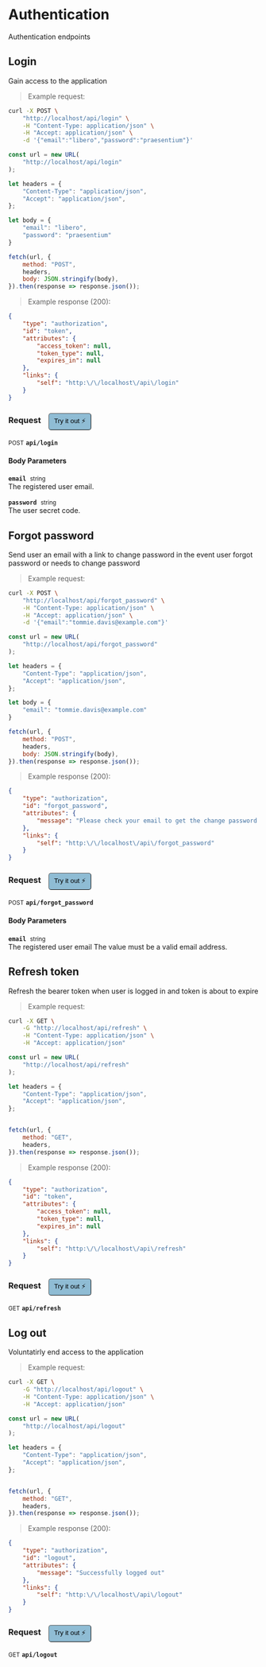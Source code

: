 # Authentication

Authentication endpoints

## Login


Gain access to the application

> Example request:

```bash
curl -X POST \
    "http://localhost/api/login" \
    -H "Content-Type: application/json" \
    -H "Accept: application/json" \
    -d '{"email":"libero","password":"praesentium"}'

```

```javascript
const url = new URL(
    "http://localhost/api/login"
);

let headers = {
    "Content-Type": "application/json",
    "Accept": "application/json",
};

let body = {
    "email": "libero",
    "password": "praesentium"
}

fetch(url, {
    method: "POST",
    headers,
    body: JSON.stringify(body),
}).then(response => response.json());
```


> Example response (200):

```json
{
    "type": "authorization",
    "id": "token",
    "attributes": {
        "access_token": null,
        "token_type": null,
        "expires_in": null
    },
    "links": {
        "self": "http:\/\/localhost\/api\/login"
    }
}
```
<div id="execution-results-POSTapi-login" hidden>
    <blockquote>Received response<span id="execution-response-status-POSTapi-login"></span>:</blockquote>
    <pre class="json"><code id="execution-response-content-POSTapi-login"></code></pre>
</div>
<div id="execution-error-POSTapi-login" hidden>
    <blockquote>Request failed with error:</blockquote>
    <pre><code id="execution-error-message-POSTapi-login"></code></pre>
</div>
<form id="form-POSTapi-login" data-method="POST" data-path="api/login" data-authed="0" data-hasfiles="0" data-headers='{"Content-Type":"application\/json","Accept":"application\/json"}' onsubmit="event.preventDefault(); executeTryOut('POSTapi-login', this);">
<h3>
    Request&nbsp;&nbsp;&nbsp;
        <button type="button" style="background-color: #8fbcd4; padding: 5px 10px; border-radius: 5px; border-width: thin;" id="btn-tryout-POSTapi-login" onclick="tryItOut('POSTapi-login');">Try it out ⚡</button>
    <button type="button" style="background-color: #c97a7e; padding: 5px 10px; border-radius: 5px; border-width: thin;" id="btn-canceltryout-POSTapi-login" onclick="cancelTryOut('POSTapi-login');" hidden>Cancel</button>&nbsp;&nbsp;
    <button type="submit" style="background-color: #6ac174; padding: 5px 10px; border-radius: 5px; border-width: thin;" id="btn-executetryout-POSTapi-login" hidden>Send Request 💥</button>
    </h3>
<p>
<small class="badge badge-black">POST</small>
 <b><code>api/login</code></b>
</p>
<h4 class="fancy-heading-panel"><b>Body Parameters</b></h4>
<p>
<b><code>email</code></b>&nbsp;&nbsp;<small>string</small>  &nbsp;
<input type="text" name="email" data-endpoint="POSTapi-login" data-component="body" required  hidden>
<br>
The registered user email.</p>
<p>
<b><code>password</code></b>&nbsp;&nbsp;<small>string</small>  &nbsp;
<input type="text" name="password" data-endpoint="POSTapi-login" data-component="body" required  hidden>
<br>
The user secret code.</p>

</form>


## Forgot password


Send user an email with a link to change password in the event user forgot password or needs to change password

> Example request:

```bash
curl -X POST \
    "http://localhost/api/forgot_password" \
    -H "Content-Type: application/json" \
    -H "Accept: application/json" \
    -d '{"email":"tommie.davis@example.com"}'

```

```javascript
const url = new URL(
    "http://localhost/api/forgot_password"
);

let headers = {
    "Content-Type": "application/json",
    "Accept": "application/json",
};

let body = {
    "email": "tommie.davis@example.com"
}

fetch(url, {
    method: "POST",
    headers,
    body: JSON.stringify(body),
}).then(response => response.json());
```


> Example response (200):

```json
{
    "type": "authorization",
    "id": "forgot_password",
    "attributes": {
        "message": "Please check your email to get the change password link"
    },
    "links": {
        "self": "http:\/\/localhost\/api\/forgot_password"
    }
}
```
<div id="execution-results-POSTapi-forgot_password" hidden>
    <blockquote>Received response<span id="execution-response-status-POSTapi-forgot_password"></span>:</blockquote>
    <pre class="json"><code id="execution-response-content-POSTapi-forgot_password"></code></pre>
</div>
<div id="execution-error-POSTapi-forgot_password" hidden>
    <blockquote>Request failed with error:</blockquote>
    <pre><code id="execution-error-message-POSTapi-forgot_password"></code></pre>
</div>
<form id="form-POSTapi-forgot_password" data-method="POST" data-path="api/forgot_password" data-authed="0" data-hasfiles="0" data-headers='{"Content-Type":"application\/json","Accept":"application\/json"}' onsubmit="event.preventDefault(); executeTryOut('POSTapi-forgot_password', this);">
<h3>
    Request&nbsp;&nbsp;&nbsp;
        <button type="button" style="background-color: #8fbcd4; padding: 5px 10px; border-radius: 5px; border-width: thin;" id="btn-tryout-POSTapi-forgot_password" onclick="tryItOut('POSTapi-forgot_password');">Try it out ⚡</button>
    <button type="button" style="background-color: #c97a7e; padding: 5px 10px; border-radius: 5px; border-width: thin;" id="btn-canceltryout-POSTapi-forgot_password" onclick="cancelTryOut('POSTapi-forgot_password');" hidden>Cancel</button>&nbsp;&nbsp;
    <button type="submit" style="background-color: #6ac174; padding: 5px 10px; border-radius: 5px; border-width: thin;" id="btn-executetryout-POSTapi-forgot_password" hidden>Send Request 💥</button>
    </h3>
<p>
<small class="badge badge-black">POST</small>
 <b><code>api/forgot_password</code></b>
</p>
<h4 class="fancy-heading-panel"><b>Body Parameters</b></h4>
<p>
<b><code>email</code></b>&nbsp;&nbsp;<small>string</small>  &nbsp;
<input type="text" name="email" data-endpoint="POSTapi-forgot_password" data-component="body" required  hidden>
<br>
The registered user email The value must be a valid email address.</p>

</form>


## Refresh token


Refresh the bearer token when user is logged in and token is about to expire

> Example request:

```bash
curl -X GET \
    -G "http://localhost/api/refresh" \
    -H "Content-Type: application/json" \
    -H "Accept: application/json"
```

```javascript
const url = new URL(
    "http://localhost/api/refresh"
);

let headers = {
    "Content-Type": "application/json",
    "Accept": "application/json",
};


fetch(url, {
    method: "GET",
    headers,
}).then(response => response.json());
```


> Example response (200):

```json
{
    "type": "authorization",
    "id": "token",
    "attributes": {
        "access_token": null,
        "token_type": null,
        "expires_in": null
    },
    "links": {
        "self": "http:\/\/localhost\/api\/refresh"
    }
}
```
<div id="execution-results-GETapi-refresh" hidden>
    <blockquote>Received response<span id="execution-response-status-GETapi-refresh"></span>:</blockquote>
    <pre class="json"><code id="execution-response-content-GETapi-refresh"></code></pre>
</div>
<div id="execution-error-GETapi-refresh" hidden>
    <blockquote>Request failed with error:</blockquote>
    <pre><code id="execution-error-message-GETapi-refresh"></code></pre>
</div>
<form id="form-GETapi-refresh" data-method="GET" data-path="api/refresh" data-authed="0" data-hasfiles="0" data-headers='{"Content-Type":"application\/json","Accept":"application\/json"}' onsubmit="event.preventDefault(); executeTryOut('GETapi-refresh', this);">
<h3>
    Request&nbsp;&nbsp;&nbsp;
        <button type="button" style="background-color: #8fbcd4; padding: 5px 10px; border-radius: 5px; border-width: thin;" id="btn-tryout-GETapi-refresh" onclick="tryItOut('GETapi-refresh');">Try it out ⚡</button>
    <button type="button" style="background-color: #c97a7e; padding: 5px 10px; border-radius: 5px; border-width: thin;" id="btn-canceltryout-GETapi-refresh" onclick="cancelTryOut('GETapi-refresh');" hidden>Cancel</button>&nbsp;&nbsp;
    <button type="submit" style="background-color: #6ac174; padding: 5px 10px; border-radius: 5px; border-width: thin;" id="btn-executetryout-GETapi-refresh" hidden>Send Request 💥</button>
    </h3>
<p>
<small class="badge badge-green">GET</small>
 <b><code>api/refresh</code></b>
</p>
</form>


## Log out


Voluntatirly end access to the application

> Example request:

```bash
curl -X GET \
    -G "http://localhost/api/logout" \
    -H "Content-Type: application/json" \
    -H "Accept: application/json"
```

```javascript
const url = new URL(
    "http://localhost/api/logout"
);

let headers = {
    "Content-Type": "application/json",
    "Accept": "application/json",
};


fetch(url, {
    method: "GET",
    headers,
}).then(response => response.json());
```


> Example response (200):

```json
{
    "type": "authorization",
    "id": "logout",
    "attributes": {
        "message": "Successfully logged out"
    },
    "links": {
        "self": "http:\/\/localhost\/api\/logout"
    }
}
```
<div id="execution-results-GETapi-logout" hidden>
    <blockquote>Received response<span id="execution-response-status-GETapi-logout"></span>:</blockquote>
    <pre class="json"><code id="execution-response-content-GETapi-logout"></code></pre>
</div>
<div id="execution-error-GETapi-logout" hidden>
    <blockquote>Request failed with error:</blockquote>
    <pre><code id="execution-error-message-GETapi-logout"></code></pre>
</div>
<form id="form-GETapi-logout" data-method="GET" data-path="api/logout" data-authed="0" data-hasfiles="0" data-headers='{"Content-Type":"application\/json","Accept":"application\/json"}' onsubmit="event.preventDefault(); executeTryOut('GETapi-logout', this);">
<h3>
    Request&nbsp;&nbsp;&nbsp;
        <button type="button" style="background-color: #8fbcd4; padding: 5px 10px; border-radius: 5px; border-width: thin;" id="btn-tryout-GETapi-logout" onclick="tryItOut('GETapi-logout');">Try it out ⚡</button>
    <button type="button" style="background-color: #c97a7e; padding: 5px 10px; border-radius: 5px; border-width: thin;" id="btn-canceltryout-GETapi-logout" onclick="cancelTryOut('GETapi-logout');" hidden>Cancel</button>&nbsp;&nbsp;
    <button type="submit" style="background-color: #6ac174; padding: 5px 10px; border-radius: 5px; border-width: thin;" id="btn-executetryout-GETapi-logout" hidden>Send Request 💥</button>
    </h3>
<p>
<small class="badge badge-green">GET</small>
 <b><code>api/logout</code></b>
</p>
</form>



